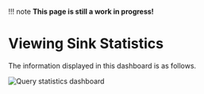 !!! note
    **This page is still a work in progress!**
    
# Viewing Sink Statistics

The information displayed in this dashboard is as follows.

![Query statistics dashboard](../images/streaming-integrator-grafana-dashboard/query_statistics_dashboard.png)